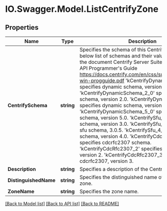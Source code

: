 # IO.Swagger.Model.ListCentrifyZone
## Properties

Name | Type | Description | Notes
------------ | ------------- | ------------- | -------------
**CentrifySchema** | **string** | Specifies the schema of this Centrify zone. The below list of schemas and their values are taken from the document Centrify Server Suite 2016 Windows API Programmer&#39;s Guide https://docs.centrify.com/en/css/suite2016/centrify-win-progguide.pdf &#39;kCentrifyDynamicSchema_1_0&#39; specifies dynamic schema, version 1.0. &#39;kCentrifyDynamicSchema_2_0&#39; specifies dynamic schema, version 2.0. &#39;kCentrifyDynamicSchema_3_0&#39; specifies dynamic schema, version 3.0. &#39;kCentrifyDynamicSchema_5_0&#39; specifies dynamic schema, version 5.0. &#39;kCentrifySfu_3_0&#39; specifies sfu schema, version 3.0. &#39;kCentrifySfu_3_0_V5&#39; specifies sfu schema, 3.0.5. &#39;kCentrifySfu_4_0&#39; specifies sfu schema, version 4.0. &#39;kCentrifyCdcRfc2307&#39; specifies cdcrfc2307 schema. &#39;kCentrifyCdcRfc2307_2&#39; specifies cdcrfc2307, version 2. &#39;kCentrifyCdcRfc2307_3&#39; specifies cdcrfc2307, version 3. | [optional] 
**Description** | **string** | Specifies a description of the Centrify zone. | [optional] 
**DistinguishedName** | **string** | Specifies the distinguished name of the Centrify zone. | [optional] 
**ZoneName** | **string** | Specifies the zone name. | [optional] 

[[Back to Model list]](../README.md#documentation-for-models) [[Back to API list]](../README.md#documentation-for-api-endpoints) [[Back to README]](../README.md)

